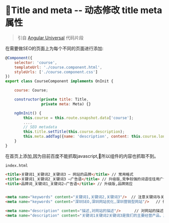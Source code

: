 # Title and meta  -- 动态修改 title meta 属性   

> 引自 [Angular Universal](https://blog.angular-university.io/angular-universal/) 代码片段  


在需要做SEO的页面上为每个不同的页面进行添加:

```js
@Component({
    selector: 'course',
    templateUrl: './course.component.html',
    styleUrls: ['./course.component.css']
})
export class CourseComponent implements OnInit {

    course: Course;

    constructor(private title: Title,
                private meta: Meta) {}

    ngOnInit() {
        this.course = this.route.snapshot.data['course'];
        ....
        // SEO metadata
        this.title.setTitle(this.course.description);
        this.meta.addTag({name: 'description', content: this.course.longDescription});
    }
}
```



在首页上添加,因为目前百度不能抓取javascript,所以组件的内容也抓取不到。

`index.html`

```html
<title>关键词1_关键词2_关键词3 – 网站的品牌</title> // 常用格式
<title>关键词1_关键词2_关键词3 –广告语</title> // 升级版,竞争较强的词语往往用广告语来吸引点击
<title>品牌词_关键词1_关键词2–广告语</title> // 升级版,品牌效应


<meta name="keywords" content="关键词1,关键词2,关键词3"/>  // 注意关键词与关键词之间用英文(半角)的逗号隔开，目标关键词设置在3个左右最佳。
<meta name="keywords" content="深圳SEO,深圳网站优化,深圳营销型网站"/>   // 例子

<meta name="description" content="描述,对网站的描述"/>      // 对网站的描述
<meta name="description" content="关键词1关键词2关键词3是我们的主要经营产品，所以你需要1关键词2关键词3请联系（公司名称+联系电话）"/>      // 例子

```
